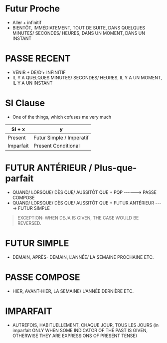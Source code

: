 # Futur Proche
- Aller + infinitif
- BIENTÔT, IMMÉDIATEMENT, TOUT DE SUITE, DANS QUELQUES MINUTES/ SECONDES/ HEURES, DANS UN MOMENT, DANS UN INSTANT

# PASSE RECENT
- VENIR + DE/D’+ INFINITIF
- IL Y A  QUELQUES MINUTES/ SECONDES/ HEURES, IL Y A UN MOMENT, IL Y A   UN INSTANT

# SI Clause
- One of the things, which cofuses me very much

| SI + x | y |
|--------|---|
| Present | Futur Simple / Imperatif |
| Imparfait | Present Conditional |

# FUTUR ANTÉRIEUR / Plus-que-parfait
- QUAND/ LORSQUE/ DÈS QUE/ AUSSITÔT QUE + PQP ------> PASSE COMPOSE
- QUAND/ LORSQUE/ DÈS QUE/ AUSSITÔT QUE + FUTUR ANTÉRIEUR ----> FUTUR SIMPLE
> EXCEPTION: WHEN DEJA IS GIVEN, THE CASE WOULD BE REVERSED.

# FUTUR SIMPLE
- DEMAIN, APRÈS- DEMAIN, L'ANNÉE/ LA SEMAINE PROCHAINE ETC. 

# PASSE COMPOSE
- HIER, AVANT-HIER, LA SEMAINE/ L'ANNÉE DERNIÈRE ETC. 

# IMPARFAIT
- AUTREFOIS, HABITUELLEMENT, CHAQUE JOUR, TOUS LES JOURS (in imparfait ONLY WHEN SOME INDICATOR OF THE PAST IS GIVEN, OTHERWISE THEY ARE EXPRESSIONS OF PRESENT TENSE)
